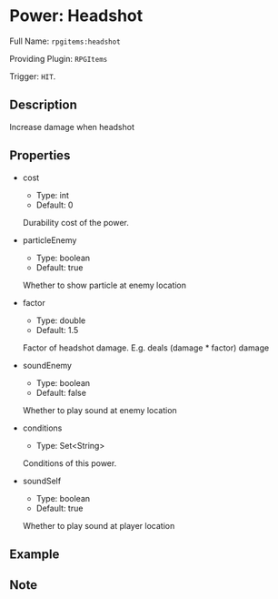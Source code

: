 # Power: Headshot

<!-- This file is generated ingame by `/rpgitem gen-wiki`. -->
<!-- Please only edit between "beginCustomXXXX" and "endCustomXXXX".  -->
<!-- If you want to edit description of this power or property, -->
<!-- please edit corresponding section in "resources/lang/en_US.yml" -->

Full Name: `rpgitems:headshot`

Providing Plugin: `RPGItems`

Trigger: `HIT`.

<!-- beginCustomHeader -->
<!-- endCustomHeader -->

## Description

Increase damage when headshot
<!-- beginCustomDescription -->
<!-- endCustomDescription -->

## Properties

* cost

  * Type: int
  * Default: 0

  Durability cost of the power.

* particleEnemy

  * Type: boolean
  * Default: true

  Whether to show particle at enemy location

* factor

  * Type: double
  * Default: 1.5

  Factor of headshot damage. E.g. deals (damage * factor) damage

* soundEnemy

  * Type: boolean
  * Default: false

  Whether to play sound at enemy location

* conditions

  * Type: Set&lt;String&gt;

  Conditions of this power.

* soundSelf

  * Type: boolean
  * Default: true

  Whether to play sound at player location

<!-- beginCustomProperties -->
<!-- endCustomProperties -->

## Example

<!-- beginCustomExample -->
<!-- endCustomExample -->

## Note

<!-- beginCustomNote -->
<!-- endCustomNote -->